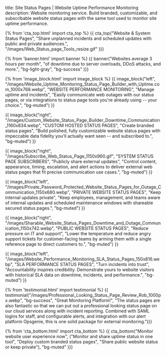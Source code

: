 title: Site Status Pages | Website Uptime Performance Monitoring
description: Website monitoring service. Build branded, customizable, and subscribable website status pages with the same tool used to monitor site uptime performance.

{% from 'cta_top.html' import cta_top %} 
{{ cta_top("Website &amp; System Status Pages",
  "Share unplanned incidents and scheduled updates with public and private audiences.",
  "/images/Web_Status_page_Tools_resize.gif"
)}}


{% from 'banner.html' import banner %} 
{{ banner("Websites average <span class='text-success'>3 hours</span> per month",
  "of downtime due to server overloads, DDoS attacks, and more.",
  "bg-light-gray",
  "bg-success"
)}}


{% from 'image_block.html' import image_block %}
{{ image_block("left", "/images/Website_Uptime_Monitoring_Status_Page_Builder_with_Uptime.com_1000x768.webp",
"WEBSITE PERFORMANCE MONITORING",
"Manage uptime and incidents",
"Easily communicate web outages with our status pages, or via integrations to status page tools you're already using -- your choice.",
"bg-muted") }}

{{ image_block("right", "/images/Custom_Website_Status_Page_Builder_Downtime_Communication_1160x834.webp",
"CUSTOM HOSTED STATUS PAGES",
"Create branded status pages",
"Build polished, fully customizable website status pages with impeccable data fidelity you'll actually want seen -- and subscribed to.",
"bg-muted") }}

{{ image_block("right", "/images/Subscribe_Web_Status_Page_1150x960.gif",
"SYSTEM STATUS PAGE SUBSCRIBERS",
"Publicly share external updates",
"Control content, appearance, timing, escalation, and alert actions to deliver external web status pages that fit precise communication use cases.",
"bg-muted") }}

{{ image_block("left", "/images/Private_Password_Protected_Website_Status_Pages_for_Outage_Communication_1150x680.webp",
"PRIVATE WEBSITE STATUS PAGES",
"Keep internal updates private",
"Keep employees, management, and teams aware of internal updates and scheduled maintenance windows with shareable secured status pages.",
"bg-muted") }}

{{ image_block("right", "/images/Sharable_Website_Status_Pages_Downtime_and_Outage_Communication_1150x742.webp",
"PUBLIC WEBSITE STATUS PAGES",
"Reduce pressure on IT and support",
"Lower the temperature and reduce angry support tickets for customer-facing teams by arming them with a single reference page to direct customers to.",
"bg-muted") }}

{{ image_block("left", "/images/Website_Performance_Monitoring_SLA_Status_Pages_150x816.webp",
"SLA PERFORMANCE STATUS PAGES",
"Turn incidents into trust",
"Accountability inspires credibility. Demonstrate yours to website visitors with historical SLA data on downtime, incidents, and performance.",
"bg-muted") }}


{% from 'testimonial.html' import testimonial %}
{{ testimonial("/images/Professional_Looking_Status_Page_Review_Rob_1000px.webp",
  "bg-success",
  "Great Monitoring Platform!",
  "The status pages are also fantastic so that we can put out a professional looking status page on our cloud services along with incident reporting. Combined with SAML logins for staff, and configurable alerts, and integration with our alert platform Opsgenie, this is one solid package for external monitoring.")}}


{% from 'cta_bottom.html' import cta_bottom %} 
{{ cta_bottom("Monitor website user experience now",
  ("Monitor and share uptime status in one tool", 
  "Deploy custom branded status pages",
  "Share public website status or keep private"),
  "bg-muted"
  )}}
